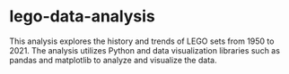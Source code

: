 # lego-data-analysis
This analysis explores the history and trends of LEGO sets from 1950 to 2021. The analysis utilizes Python and data visualization libraries such as pandas and matplotlib to analyze and visualize the data.
